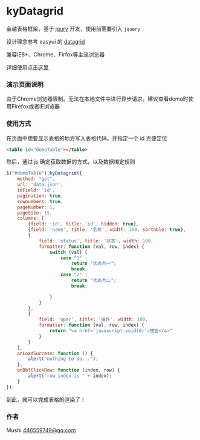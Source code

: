# kyDatagrid 

金越表格框架，基于 [jqury](https://jquery.com/) 开发，使用前需要引入 `jquery` 

设计理念参考 easyui 的 [datagrid](http://www.jeasyui.com/demo/main/index.php?plugin=DataGrid&theme=default&dir=ltr&pitem=&sort=)

兼容IE8+、Chrome、Firfox等主流浏览器

详细使用点击[这里](https://github.com/Mushi-X/datagird/wiki)

### 演示页面说明

由于Chrome浏览器限制。无法在本地文件中进行异步请求。建议查看demo时使用Firefox或者IE浏览器

### 使用方式

在页面中想要显示表格的地方写入表格代码。并指定一个 id 方便定位
```html
<table id="demoTable"></table>
```

然后，通过 js 确定获取数据的方式，以及数据绑定规则

```javascript
$("#demoTable").kyDatagrid({
    method: "get",
    url: 'data.json',
    idField: 'id',
    pagination: true,
    rownumbers: true,
    pageNumber: 1,
    pageSize: 15,
    columns: [
        {field: 'id', title: 'id', hidden: true},
        {field: 'name', title: '名称', width: 100, sortable: true},
        {
            field: 'status', title: '状态', width: 100,
            formatter: function (val, row, index) {
                switch (val) {
                    case "1" :
                        return "状态为一";
                        break;
                    case "2" :
                        return "状态为二";
                        break;

                }
            }
        },
        {
            field: 'oper', title: '操作', width: 100,
            formatter: function (val, row, index) {
                return "<a href='javascript:void(0)'>按钮</a>"
            }
        }
    ],
    onLoadSuccess: function () {
        alert("nothing to do...");
    },
    onDblClickRow: function (index, row) {
        alert("row index is " + index);
    }
});
```

到此，就可以完成表格的渲染了！

### 作者
Mushi <446559749@qq.com>
